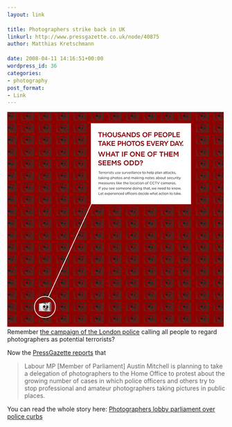 ```yaml
---
layout: link

title: Photographers strike back in UK
linkurl: http://www.pressgazette.co.uk/node/40875
author: Matthias Kretschmann

date: 2008-04-11 14:16:51+00:00
wordpress_id: 36
categories:
- photography
post_format:
- Link
---
```


[![London police afraid of photographers](/media/londonpolice.jpg)](/media/londonpolice.jpg)Remember [the campaign of the London police](http://www.kremalicious.com/2008/04/london-police-afraid-of-photographers/) calling all people to regard photographers as potential terrorists?

Now the [PressGazette reports](http://www.pressgazette.co.uk/node/40875) that

> Labour MP [Member of Parliament] Austin Mitchell is planning to take a delegation of photographers to the Home Office to protest about the growing number of cases in which police officers and others try to stop professional and amateur photographers taking pictures in public places.

You can read the whole story here:
[Photographers lobby parliament over police curbs](http://www.pressgazette.co.uk/node/40875)

